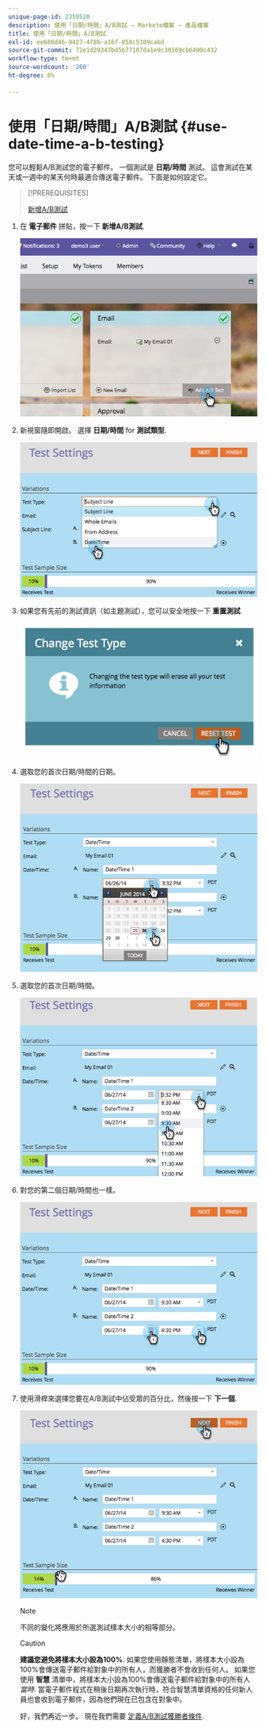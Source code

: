 ```yaml
---
unique-page-id: 2359520
description: 使用「日期/時間」A/B測試 — Marketo檔案 — 產品檔案
title: 使用「日期/時間」A/B測試
exl-id: ee686d46-9427-4f8b-a16f-858c5109cabd
source-git-commit: 72e1d29347bd5b77107da1e9c30169cb6490c432
workflow-type: tm+mt
source-wordcount: '260'
ht-degree: 0%

---
```


# 使用「日期/時間」A/B測試 {#use-date-time-a-b-testing}

您可以輕鬆A/B測試您的電子郵件。 一個測試是 **日期/時間** 測試。 這會測試在某天或一週中的某天何時最適合傳送電子郵件。 下面是如何設定它。

>[!PREREQUISITES]
>
>[新增A/B測試](/help/marketo/product-docs/email-marketing/email-programs/email-program-actions/email-test-a-b-test/add-an-a-b-test.md)

1. 在 **電子郵件** 拼貼，按一下 **新增A/B測試**.

   ![](assets/image2014-9-12-15-3a41-3a3.png)

1. 新視窗隨即開啟。 選擇 **日期/時間** for **測試類型**.

   ![](assets/image2014-9-12-15-3a41-3a12.png)

1. 如果您有先前的測試資訊（如主題測試），您可以安全地按一下 **重置測試**.

   ![](assets/image2014-9-12-15-3a41-3a19.png)

1. 選取您的首次日期/時間的日期。

   ![](assets/image2014-9-12-15-3a41-3a26.png)

1. 選取您的首次日期/時間。

   ![](assets/image2014-9-12-15-3a41-3a33.png)

1. 對您的第二個日期/時間也一樣。

   ![](assets/image2014-9-12-15-3a41-3a40.png)

1. 使用滑桿來選擇您要在A/B測試中佔受眾的百分比，然後按一下 **下一個**.

   ![](assets/image2014-9-12-15-3a41-3a53.png)

   >[!NOTE]
   >
   >不同的變化將應用於所選測試樣本大小的相等部分。

   >[!CAUTION]
   >
   >**建議您避免將樣本大小設為100%**. 如果您使用靜態清單，將樣本大小設為100%會傳送電子郵件給對象中的所有人，而獲勝者不會收到任何人。 如果您使用 **智慧** 清單中，將樣本大小設為100%會傳送電子郵件給對象中的所有人 _當時_. 當電子郵件程式在稍後日期再次執行時，符合智慧清單資格的任何新人員也會收到電子郵件，因為他們現在已包含在對象中。

   好，我們再近一步。 現在我們需要 [定義A/B測試獲勝者條件](/help/marketo/product-docs/email-marketing/email-programs/email-program-actions/email-test-a-b-test/define-the-a-b-test-winner-criteria.md).
